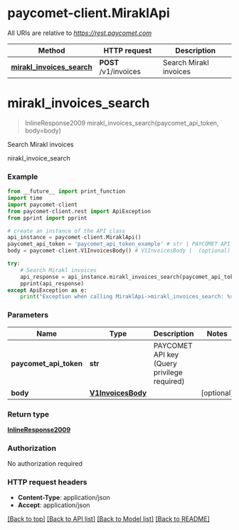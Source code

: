 # paycomet-client.MiraklApi

All URIs are relative to *https://rest.paycomet.com*

Method | HTTP request | Description
------------- | ------------- | -------------
[**mirakl_invoices_search**](MiraklApi.md#mirakl_invoices_search) | **POST** /v1/invoices | Search Mirakl invoices

# **mirakl_invoices_search**
> InlineResponse2009 mirakl_invoices_search(paycomet_api_token, body=body)

Search Mirakl invoices

nirakl_invoice_search

### Example
```python
from __future__ import print_function
import time
import paycomet-client
from paycomet-client.rest import ApiException
from pprint import pprint

# create an instance of the API class
api_instance = paycomet-client.MiraklApi()
paycomet_api_token = 'paycomet_api_token_example' # str | PAYCOMET API key (Query privilege required)
body = paycomet-client.V1InvoicesBody() # V1InvoicesBody |  (optional)

try:
    # Search Mirakl invoices
    api_response = api_instance.mirakl_invoices_search(paycomet_api_token, body=body)
    pprint(api_response)
except ApiException as e:
    print("Exception when calling MiraklApi->mirakl_invoices_search: %s\n" % e)
```

### Parameters

Name | Type | Description  | Notes
------------- | ------------- | ------------- | -------------
 **paycomet_api_token** | **str**| PAYCOMET API key (Query privilege required) | 
 **body** | [**V1InvoicesBody**](V1InvoicesBody.md)|  | [optional] 

### Return type

[**InlineResponse2009**](InlineResponse2009.md)

### Authorization

No authorization required

### HTTP request headers

 - **Content-Type**: application/json
 - **Accept**: application/json

[[Back to top]](#) [[Back to API list]](../README.md#documentation-for-api-endpoints) [[Back to Model list]](../README.md#documentation-for-models) [[Back to README]](../README.md)

